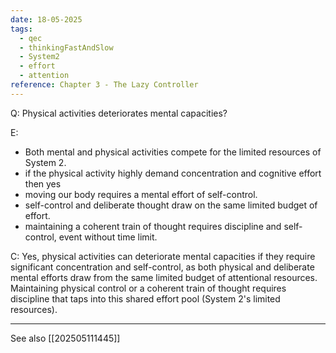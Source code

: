 ```yaml
---
date: 18-05-2025
tags:
  - qec
  - thinkingFastAndSlow
  - System2
  - effort
  - attention
reference: Chapter 3 - The Lazy Controller
---
```

Q: Physical activities deteriorates mental capacities? 

E:
- Both mental and physical activities compete for the limited resources of System 2.
- if the physical activity highly demand concentration and cognitive effort then yes
- moving our body requires a mental effort of self-control.
- self-control and deliberate thought draw on the same limited budget of effort.
- maintaining a coherent train of thought requires discipline and self-control, event without time limit.

C: Yes, physical activities can deteriorate mental capacities if they require significant concentration and self-control, as both physical and deliberate mental efforts draw from the same limited budget of attentional resources. Maintaining physical control or a coherent train of thought requires discipline that taps into this shared effort pool (System 2's limited resources).

---

See also [[202505111445]]